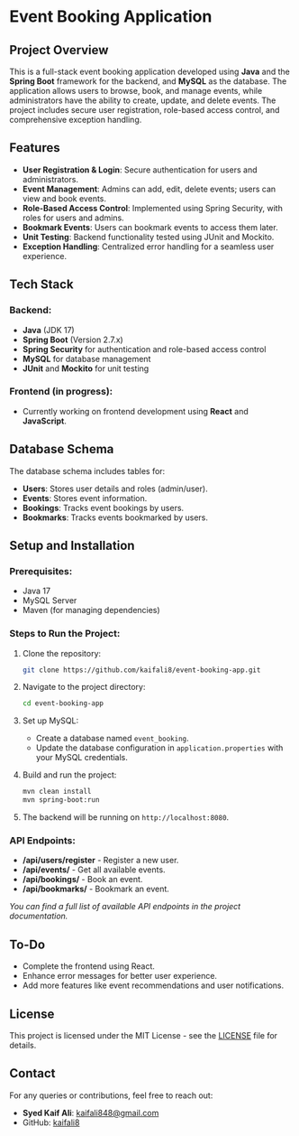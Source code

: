 # Event Booking Application

## Project Overview
This is a full-stack event booking application developed using **Java** and the **Spring Boot** framework for the backend, and **MySQL** as the database. The application allows users to browse, book, and manage events, while administrators have the ability to create, update, and delete events. The project includes secure user registration, role-based access control, and comprehensive exception handling.

## Features
- **User Registration & Login**: Secure authentication for users and administrators.
- **Event Management**: Admins can add, edit, delete events; users can view and book events.
- **Role-Based Access Control**: Implemented using Spring Security, with roles for users and admins.
- **Bookmark Events**: Users can bookmark events to access them later.
- **Unit Testing**: Backend functionality tested using JUnit and Mockito.
- **Exception Handling**: Centralized error handling for a seamless user experience.

## Tech Stack

### Backend:
- **Java** (JDK 17)
- **Spring Boot** (Version 2.7.x)
- **Spring Security** for authentication and role-based access control
- **MySQL** for database management
- **JUnit** and **Mockito** for unit testing

### Frontend (in progress):
- Currently working on frontend development using **React** and **JavaScript**.

## Database Schema
The database schema includes tables for:
- **Users**: Stores user details and roles (admin/user).
- **Events**: Stores event information.
- **Bookings**: Tracks event bookings by users.
- **Bookmarks**: Tracks events bookmarked by users.

## Setup and Installation

### Prerequisites:
- Java 17
- MySQL Server
- Maven (for managing dependencies)

### Steps to Run the Project:

1. Clone the repository:
    ```bash
    git clone https://github.com/kaifali8/event-booking-app.git
    ```

2. Navigate to the project directory:
    ```bash
    cd event-booking-app
    ```

3. Set up MySQL:
   - Create a database named `event_booking`.
   - Update the database configuration in `application.properties` with your MySQL credentials.

4. Build and run the project:
    ```bash
    mvn clean install
    mvn spring-boot:run
    ```

5. The backend will be running on `http://localhost:8080`.

### API Endpoints:
- **/api/users/register** - Register a new user.
- **/api/events/** - Get all available events.
- **/api/bookings/** - Book an event.
- **/api/bookmarks/** - Bookmark an event.

_You can find a full list of available API endpoints in the project documentation._

## To-Do
- Complete the frontend using React.
- Enhance error messages for better user experience.
- Add more features like event recommendations and user notifications.

## License
This project is licensed under the MIT License - see the [LICENSE](LICENSE) file for details.

## Contact
For any queries or contributions, feel free to reach out:
- **Syed Kaif Ali**: kaifali848@gmail.com
- GitHub: [kaifali8](https://github.com/kaifali8)
